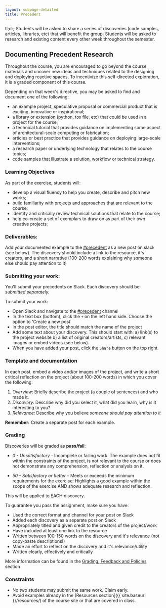 ```yaml
---
layout: subpage-detailed
title: Precedent
---
```


<p class="message">
	tl;dr; Students will be asked to share a series of discoveries (code samples, articles, libraries, etc) that will benefit the group. Students will be asked to research and existing content every other week throughout the semester.
</p>

## Documenting Precedent Research

Throughout the course, you are encouraged to go beyond the course materials and uncover new ideas and techniques related to the designing and deploying reactive spaces. To incentivize this self-directed exploration, it is a graded component of this course.

Depending on that week's directive, you may be asked to find and document one of the following:

- an example project, speculative proposal or commercial product that is exciting, innovative or inspirational;
- a library or extension (python, tox file, etc) that could be used in a project for the course;
- a technical tutorial that provides guidance on implementing some aspect of architectural-scale computing or fabrication;
- articles or best practice that provides guidance on deploying large-scale interventions;
- a research paper or underlying technology that relates to the course topics;
- code samples that illustrate a solution, workflow or technical strategy.

### Learning Objectives

As part of the exercise, students will:

- develop a visual fluency to help you create, describe and pitch new works;
- build familiarity with projects and approaches that are relevant to the course;
- identify and critically review technical solutions that relate to the course;
- help co-create a set of exemplars to draw on as part of their own creative projects;

### Deliverables:

Add your documented example to the [#precedent]({{site.slack}}/archives/precedent) as a new post on slack (see below). The discovery should include a link to the resource, it's creators, and a short narrative (100-200 words explaining why someone else should pay attention to it)

### Submitting your work:

You'll submit your precedents on Slack. Each discovery should be _submitted separately._

To submit your work:

- Open Slack and navigate to the [#precedent]({{site.slack}}/archives/discoveries) channel
- In the text box (bottom), click the `+` on the left hand side. Choose the option to 'Create a new post'
- In the post editor, the title should match the name of the project
- Add some text about your discovery. This should start with: a) link(s) to the project website b) a list of original creators/artists, c) relevant images or embed videos (see below).
- When you have added your post, click the `Share` button on the top right.

### Template and documentation

In each post, embed a video and/or images of the project, and write a short critical reflection on the project (about 100-200 words) in which you cover the following:

1. _Overview:_ Briefly describe the project (a couple of sentences) and who made it.
2. _Discovery:_ Describe why did you select it, what did you learn, why is it interesting to you?
3. _Relevance:_ Describe why you believe _someone should pay attention to it_

**Remember:** Create a separate post for each example.

### Grading

Discoveries will be graded as **pass/fail**:

- _0 - Unsatisfactory_ - Incomplete or failing work. The example does not fit within the constraints of the project, is not relevant to the course or does not demonstrate any comprehension, reflection or analysis on it.

- _50 - Satisfactory or better_ - Meets or exceeds the minimum requirements for the exercise; Highlights a good example within the scope of the exercise AND shows adequate research and reflection.

This will be applied to EACH discovery.

To guarantee you pass the assignment, make sure you have:

- Used the correct format and channel for your post on Slack
- Added each discovery as a separate post on Slack
- Appropriately titled and given credit to the creators of the project/work
- Have included at least one link to the resource
- Written between 100-150 words on the discovery and it's relevance (not copy-paste descriptions!)
- Made an effort to reflect on the discovery and it's relevance/utility
- Written clearly, effectively and critically

More information can be found in the [Grading, Feedback and Policies]({{site.baseurl}}/logistics/grading/) section

### Constraints

- No two students may submit the same work. Claim early.
- Avoid examples already in the [Resources section]({{ site.baseurl }}/resources/) of the course site or that are covered in class.
